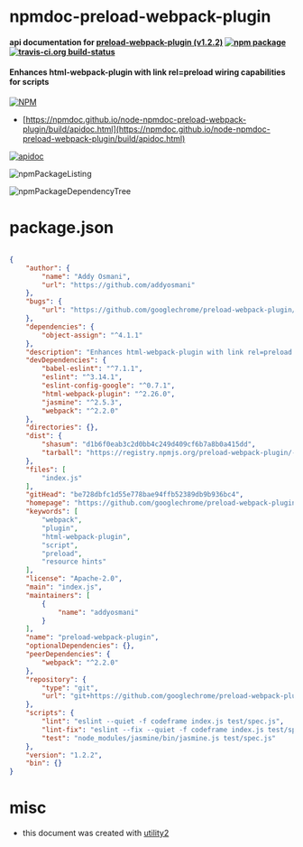 # npmdoc-preload-webpack-plugin

#### api documentation for  [preload-webpack-plugin (v1.2.2)](https://github.com/googlechrome/preload-webpack-plugin)  [![npm package](https://img.shields.io/npm/v/npmdoc-preload-webpack-plugin.svg?style=flat-square)](https://www.npmjs.org/package/npmdoc-preload-webpack-plugin) [![travis-ci.org build-status](https://api.travis-ci.org/npmdoc/node-npmdoc-preload-webpack-plugin.svg)](https://travis-ci.org/npmdoc/node-npmdoc-preload-webpack-plugin)

#### Enhances html-webpack-plugin with link rel=preload wiring capabilities for scripts

[![NPM](https://nodei.co/npm/preload-webpack-plugin.png?downloads=true&downloadRank=true&stars=true)](https://www.npmjs.com/package/preload-webpack-plugin)

- [https://npmdoc.github.io/node-npmdoc-preload-webpack-plugin/build/apidoc.html](https://npmdoc.github.io/node-npmdoc-preload-webpack-plugin/build/apidoc.html)

[![apidoc](https://npmdoc.github.io/node-npmdoc-preload-webpack-plugin/build/screenCapture.buildCi.browser.%252Ftmp%252Fbuild%252Fapidoc.html.png)](https://npmdoc.github.io/node-npmdoc-preload-webpack-plugin/build/apidoc.html)

![npmPackageListing](https://npmdoc.github.io/node-npmdoc-preload-webpack-plugin/build/screenCapture.npmPackageListing.svg)

![npmPackageDependencyTree](https://npmdoc.github.io/node-npmdoc-preload-webpack-plugin/build/screenCapture.npmPackageDependencyTree.svg)



# package.json

```json

{
    "author": {
        "name": "Addy Osmani",
        "url": "https://github.com/addyosmani"
    },
    "bugs": {
        "url": "https://github.com/googlechrome/preload-webpack-plugin/issues"
    },
    "dependencies": {
        "object-assign": "^4.1.1"
    },
    "description": "Enhances html-webpack-plugin with link rel=preload wiring capabilities for scripts",
    "devDependencies": {
        "babel-eslint": "^7.1.1",
        "eslint": "^3.14.1",
        "eslint-config-google": "^0.7.1",
        "html-webpack-plugin": "^2.26.0",
        "jasmine": "^2.5.3",
        "webpack": "^2.2.0"
    },
    "directories": {},
    "dist": {
        "shasum": "d1b6f0eab3c2d0bb4c249d409cf6b7a8b0a415dd",
        "tarball": "https://registry.npmjs.org/preload-webpack-plugin/-/preload-webpack-plugin-1.2.2.tgz"
    },
    "files": [
        "index.js"
    ],
    "gitHead": "be728dbfc1d55e778bae94ffb52389db9b936bc4",
    "homepage": "https://github.com/googlechrome/preload-webpack-plugin",
    "keywords": [
        "webpack",
        "plugin",
        "html-webpack-plugin",
        "script",
        "preload",
        "resource hints"
    ],
    "license": "Apache-2.0",
    "main": "index.js",
    "maintainers": [
        {
            "name": "addyosmani"
        }
    ],
    "name": "preload-webpack-plugin",
    "optionalDependencies": {},
    "peerDependencies": {
        "webpack": "^2.2.0"
    },
    "repository": {
        "type": "git",
        "url": "git+https://github.com/googlechrome/preload-webpack-plugin.git"
    },
    "scripts": {
        "lint": "eslint --quiet -f codeframe index.js test/spec.js",
        "lint-fix": "eslint --fix --quiet -f codeframe index.js test/spec.js",
        "test": "node_modules/jasmine/bin/jasmine.js test/spec.js"
    },
    "version": "1.2.2",
    "bin": {}
}
```



# misc
- this document was created with [utility2](https://github.com/kaizhu256/node-utility2)
